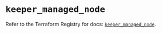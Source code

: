 # `keeper_managed_node`

Refer to the Terraform Registry for docs: [`keeper_managed_node`](https://registry.terraform.io/providers/keeper-security/keeper/1.2.0/docs/resources/managed_node).
